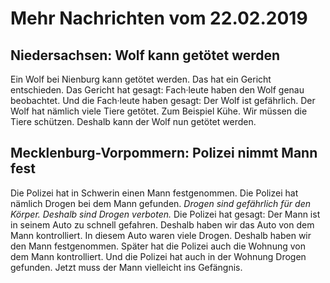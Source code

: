 # Mehr Nachrichten vom 22.02.2019


## Niedersachsen: Wolf kann getötet werden
Ein Wolf bei Nienburg kann getötet werden. Das hat ein Gericht entschieden. Das Gericht hat gesagt: Fach·leute haben den Wolf genau beobachtet. Und die Fach·leute haben gesagt: Der Wolf ist gefährlich. Der Wolf hat nämlich viele Tiere getötet. Zum Beispiel Kühe. Wir müssen die Tiere schützen. Deshalb kann der Wolf nun getötet werden. 

## Mecklenburg-Vorpommern: Polizei nimmt Mann fest
Die Polizei hat in Schwerin einen Mann festgenommen. Die Polizei hat nämlich Drogen bei dem Mann gefunden. 
*Drogen sind gefährlich für den Körper.* 
*Deshalb sind Drogen verboten.* Die Polizei hat gesagt: Der Mann ist in seinem Auto zu schnell gefahren. Deshalb haben wir das Auto von dem Mann kontrolliert. In diesem Auto waren viele Drogen. Deshalb haben wir den Mann festgenommen. Später hat die Polizei auch die Wohnung von dem Mann kontrolliert. Und die Polizei hat auch in der Wohnung Drogen gefunden. Jetzt muss der Mann vielleicht ins Gefängnis. 
